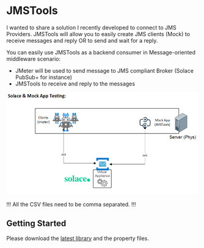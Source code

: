 # JMSTools

I wanted to share a solution I recently developed to connect to JMS Providers. JMSTools will allow you to easily create JMS clients (Mock) to receive messages and reply OR to send and wait for a reply.

You can easily use JMSTools as a backend consumer in Message-oriented middleware scenario:
- JMeter will be used to send message to JMS compliant Broker (Solace PubSub+ for instance)
- JMSTools to receive and reply to the messages


![Alt text](resources/SolaceAndJMSTools.png?raw=true "JMSTools")

!!! All the CSV files need to be comma separated. !!!

## Getting Started

Please download the [latest library](JMSTools-1.1.jar?raw=true) and the property files.